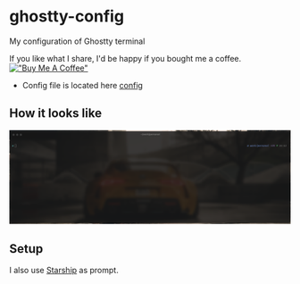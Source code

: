 # ghostty-config

My configuration of Ghostty terminal

If you like what I share, I'd be happy if you bought me a coffee.
[!["Buy Me A Coffee"](https://cdn.buymeacoffee.com/buttons/v2/arial-orange.png)](https://buymeacoffee.com/dimot9)

- Config file is located here [config](./config)

## How it looks like

![Ghostty Terminal Preview](./ghostty-terminal-preview.png)

## Setup

I also use [Starship](https://starship.rs) as prompt.
